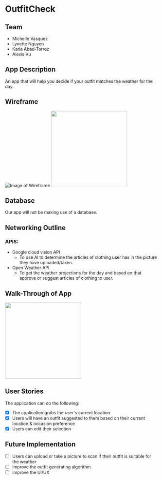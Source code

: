 # OutfitCheck

## Team 
- Michelle Vasquez 
- Lynette Nguyen 
- Karla Abad-Torrez
- Alexis Vu 

## App Description 
An app that will help you decide if your outfit matches the weather for the day. 

## Wireframe
![Image of Wireframe](https://imgur.com/5Qefspp.png)
<img src="http://g.recordit.co/NlsSEYSE4V.gif" width=250>


## Database 
Our app will not be making use of a database. 

## Networking Outline 
### APIS: 
- Google cloud vision API 
  - To use AI to determine the articles of clothing user has in the picture they have uploaded/taken. 
- Open Weather API 
  - To get the weather projections for the day and based on that approve or suggest articles of clothing to user. 

## Walk-Through of App 
<img src="http://g.recordit.co/btIYK6rYJx.gif" width=250>

## User Stories 
The application can do the following:<br>
* [x] The application grabs the user's current location<br>
* [x] Users will have an outfit suggested to them based on their current location & occasion preference <br>
* [x] Users can edit their selection <br>

## Future Implementation 
* [ ] Users can upload or take a picture to scan if their outfit is suitable for the weather
* [ ] Improve the outfit generating algorithm 
* [ ] Improve the UI/UX
